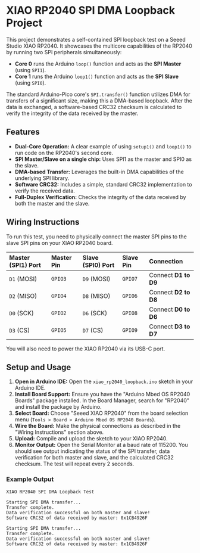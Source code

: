 # XIAO RP2040 SPI DMA Loopback Project

This project demonstrates a self-contained SPI loopback test on a Seeed Studio XIAO RP2040. It showcases the multicore capabilities of the RP2040 by running two SPI peripherals simultaneously:
-   **Core 0** runs the Arduino `loop()` function and acts as the **SPI Master** (using `SPI1`).
-   **Core 1** runs the Arduino `loop1()` function and acts as the **SPI Slave** (using `SPI0`).

The standard Arduino-Pico core's `SPI.transfer()` function utilizes DMA for transfers of a significant size, making this a DMA-based loopback. After the data is exchanged, a software-based CRC32 checksum is calculated to verify the integrity of the data received by the master.

## Features

-   **Dual-Core Operation:** A clear example of using `setup1()` and `loop1()` to run code on the RP2040's second core.
-   **SPI Master/Slave on a single chip:** Uses SPI1 as the master and SPI0 as the slave.
-   **DMA-based Transfer:** Leverages the built-in DMA capabilities of the underlying SPI library.
-   **Software CRC32:** Includes a simple, standard CRC32 implementation to verify the received data.
-   **Full-Duplex Verification:** Checks the integrity of the data received by both the master and the slave.

## Wiring Instructions

To run this test, you need to physically connect the master SPI pins to the slave SPI pins on your XIAO RP2040 board.

| Master (SPI1) Port | Master Pin | Slave (SPI0) Port | Slave Pin | Connection             |
| :----------------- | :--------- | :---------------- | :-------- | :--------------------- |
| `D1` (MOSI)        | `GPIO3`    | `D9` (MOSI)       | `GPIO7`   | Connect **D1 to D9**   |
| `D2` (MISO)        | `GPIO4`    | `D8` (MISO)       | `GPIO6`   | Connect **D2 to D8**   |
| `D0` (SCK)         | `GPIO2`    | `D6` (SCK)        | `GPIO8`   | Connect **D0 to D6**   |
| `D3` (CS)          | `GPIO5`    | `D7` (CS)         | `GPIO9`   | Connect **D3 to D7**   |

You will also need to power the XIAO RP2040 via its USB-C port.

## Setup and Usage

1.  **Open in Arduino IDE:** Open the `xiao_rp2040_loopback.ino` sketch in your Arduino IDE.
2.  **Install Board Support:** Ensure you have the "Arduino Mbed OS RP2040 Boards" package installed. In the Board Manager, search for "RP2040" and install the package by Arduino.
3.  **Select Board:** Choose "Seeed XIAO RP2040" from the board selection menu (`Tools > Board > Arduino Mbed OS RP2040 Boards`).
4.  **Wire the Board:** Make the physical connections as described in the "Wiring Instructions" section above.
5.  **Upload:** Compile and upload the sketch to your XIAO RP2040.
6.  **Monitor Output:** Open the Serial Monitor at a baud rate of 115200. You should see output indicating the status of the SPI transfer, data verification for both master and slave, and the calculated CRC32 checksum. The test will repeat every 2 seconds.

### Example Output

```
XIAO RP2040 SPI DMA Loopback Test

Starting SPI DMA transfer...
Transfer complete.
Data verification successful on both master and slave!
Software CRC32 of data received by master: 0x1CB4926F

Starting SPI DMA transfer...
Transfer complete.
Data verification successful on both master and slave!
Software CRC32 of data received by master: 0x1CB4926F
```
